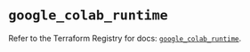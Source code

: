 # `google_colab_runtime`

Refer to the Terraform Registry for docs: [`google_colab_runtime`](https://registry.terraform.io/providers/hashicorp/google/6.44.0/docs/resources/colab_runtime).

